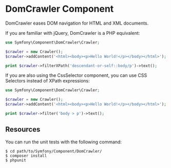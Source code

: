DomCrawler Component
====================

DomCrawler eases DOM navigation for HTML and XML documents.

If you are familiar with jQuery, DomCrawler is a PHP equivalent:

```php
use Symfony\Component\DomCrawler\Crawler;

$crawler = new Crawler();
$crawler->addContent('<html><body><p>Hello World!</p></body></html>');

print $crawler->filterXPath('descendant-or-self::body/p')->text();
```

If you are also using the CssSelector component, you can use CSS Selectors
instead of XPath expressions:

```php
use Symfony\Component\DomCrawler\Crawler;

$crawler = new Crawler();
$crawler->addContent('<html><body><p>Hello World!</p></body></html>');

print $crawler->filter('body > p')->text();
```

Resources
---------

You can run the unit tests with the following command:

    $ cd path/to/Symfony/Component/DomCrawler/
    $ composer install
    $ phpunit
